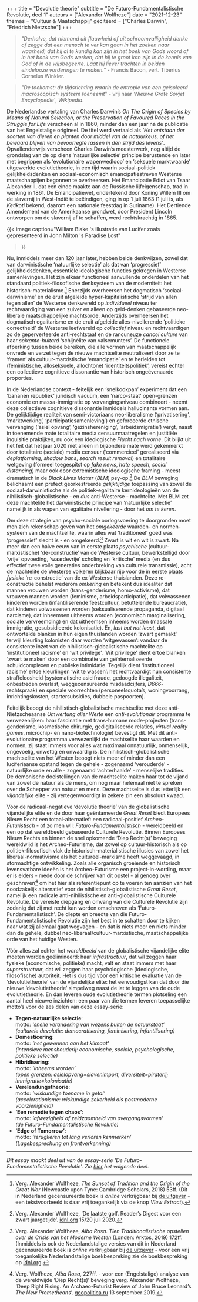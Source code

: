 +++
title     = "Devolutie theorie"
subtitle  = "De Futuro-Fundamentalistische Revolutie, deel 1"
auteurs   = ["Alexander Wolfheze"]
date      = "2021-12-23"
themas    = "Cultuur & Maatschappij"
geciteerd = ["Charles Darwin", "Friedrich Nietzsche"]
+++


>_"Derhalve, dat niemand uit flauwheid of uit schroomvalligheid denke of zegge dat een mensch te ver kan gaan in het zoeken naar waarheid; dat hij al te kundig kan zijn in het boek van Gods woord of in het boek van Gods werken; dat hij te groot kan zijn in de kennis van God of in de wijsbegeerte. Laat hij liever trachten in beiden eindelooze vorderingen te maken."_ - Francis Bacon, vert. Tiberius Cornelus Winkler.

>_"De toekomst: de tijdsrichting waarin de entropie van een geïsoleerd macroscopisch systeem toeneemt_" - vrij naar _‘Nieuwe Grote Sovjet Encyclopedie’_, _Wikipedia_.

De Nederlandse vertaling van Charles Darwin’s _On The Origin of Species by Means of Natural Selection, or the Preservation of Favoured Races in the Struggle for Life_ verscheen al in 1860, minder dan een jaar na de publicatie van het Engelstalige origineel. De titel werd vertaald als _‘Het ontstaan der soorten van dieren en planten door middel van de natuurkeus, of het bewaard blijven van bevoorregte rassen in den strijd des levens’_. Opvallenderwijs verscheen Charles Darwin’s meesterwerk, nog altijd de grondslag van de op diens ‘natuurlijke selectie’ principe berustende en later met begrippen als ‘evolutionaire wapenwedloop’ en ‘seksuele marktwaarde’ uitgewerkte evolutietheorie, in een tijd waarin sociaal-politiek gelijkheidsdenken en sociaal-economisch emancipatiestreven Westerse maatschappijen begonnen te overheersen. Het Emancipatie Edict van Tsaar Alexander II, dat een einde maakte aan de Russische lijfeigenschap, trad in werking in 1861. De Emancipatiewet, ondertekend door Koning Willem III om de slavernij in West-Indië te beëindigen, ging in op 1 juli 1863 (1 juli is, als _Ketikoti_ bekend, daarom een nationale feestdag in Suriname). Het Dertiende Amendement van de Amerikaanse grondwet, door President Lincoln ontworpen om de slavernij af te schaffen, werd rechtskrachtig in 1865.

{{< image
	caption="William Blake 's illustratie van Lucifer zoals gepresenteerd in John Milton 's Paradise Lost"
>}}

Nu, inmiddels meer dan 120 jaar later, hebben beide denkwijzen, zowel dat van darwinistische ‘natuurlijke selectie’ als dat van ‘progressief’ gelijkheidsdenken, essentiële ideologische functies gekregen in Westerse samenlevingen. Het zijn elkaar functioneel aanvullende onderdelen van het standaard politiek-filosofische denksysteem van de moderniteit: het historisch-materialisme.[^1] Enerzijds overheersen het dogmatisch ‘sociaal-darwinisme’ en de eruit afgeleide hyper-kapitalistische ‘strijd van allen tegen allen’ de Westerse denkwereld op _individueel_ niveau ter rechtvaardiging van een zuiver en alleen op geld-denken gebaseerde neo-liberale maatschappelijke machtsorde. Anderzijds overheersen het dogmatisch egalitarisme en de eruit afgeleide alles-nivellerende ‘politieke correctheid’ de Westerse leefwereld op _collectief_ niveau en rechtvaardigen zo de geperverteerde anti-rechtstaat en de rancuneuze _cancel culture_ van haar _soixante-huitard_ ‘schijnélite van valsemunters’. De functionele afperking tussen beide bereiken, die alle vormen van maatschappelijk onvrede en verzet tegen de nieuwe machtselite neutraliseert door ze te ‘framen’ als cultuur-marxistische ‘emancipatie’ en te herleiden tot (feministische, alloseksuele, allochtone) ‘identiteitspolitiek’, vereist echter een collectieve cognitieve dissonantie van historisch ongeëvenaarde proporties.

In de Nederlandse context - feitelijk een ‘snelkookpan’ experiment dat een ‘bananen republiek’ juridisch vacuüm, een ‘narco-staat’ open-grenzen economie en massa-immigratie op vervangingsniveau combineert - neemt deze collectieve cognitieve dissonantie inmiddels hallucinante vormen aan. De gelijktijdige realiteit van semi-victoriaans neo-liberalisme (‘privatisering’, ‘marktwerking’, ‘participatiesamenleving’) en geforceerde etnische vervanging (‘asiel opvang’, ‘gezinshereniging’, ‘arbeidsmigratie’) vergt, naast in toenemende mate totalitaire media censuurmaatregelen en justitiële inquisitie praktijken, nu ook een ideologische _Flucht nach vorne_. Dit blijkt uit het feit dat het jaar 2020 niet alleen in bijzondere mate werd gekenmerkt door totalitaire (sociale) media censuur (‘commercieel’ gerealiseerd via _deplatforming_, _shadow bans_, _search result removal_) en totalitaire wetgeving (formeel toegespitst op _fake news_, _hate speech_, _social distancing_) maar ook door extremistische ideologische framing - meest dramatisch in de _Black Lives Matter_ (_BLM_) psy-op.[^2] De _BLM_ beweging belichaamt een prefect georkestreerde _gelijktijdige_ toepassing van zowel de sociaal-darwinistische als de politiek-egalitaire kernideologieën van de nihilistisch-globalistische - en _dus_ anti-Westerse - machtelite. Met BLM zet deze machtelite het darwinistische principe van ‘natuurlijke selectie’ namelijk in als wapen van egalitaire nivellering - door het _om te keren_.

Om deze strategie van psycho-sociale oorlogsvoering te doorgronden moet men zich rekenschap geven van het _omgekeerde_ waarden- en normen-systeem van de machtselite, waarin alles wat ‘traditioneel’ goed was ‘progressief’ slecht is - en omgekeerd.[^3] Zwart is wit en wit is zwart. Na meer dan een halve eeuw van in eerste plaats _psychische_ (cultuur-marxistische) ‘de-constructie’ van de Westerse cultuur, bewerkstelligd door ‘vrije’ opvoeding, ‘waardevrije’ scholing en ‘kritische’ media (en dus effectief twee volle generaties onderbreking van culturele transmissie), acht de machtelite de Westerse volkeren blijkbaar rijp voor de in eerste plaats _fysieke_ ‘re-constructie’ van de ex-Westerse thuislanden. Deze re-constructie behelst wederom _omkering_ en betekent dus idealiter dat mannen vrouwen worden (trans-genderisme, homo-activisme), dat vrouwen mannen worden (feminisme, arbeidsparticipatie), dat volwassenen kinderen worden (infantiliserende feestcultuur, betuttelende bureaucratie), dat kinderen volwassenen worden (seksualiserende propaganda, digitaal narcisme), dat inheemsen uitheems worden (economisch marginalisering, sociale vervreemding) en dat uitheemsen inheems worden (massale immigratie, gesubsidieerde kolonisatie). En, _last but not least_, dat ontwortelde blanken in hun eigen thuislanden worden ‘zwart gemaakt’ terwijl kleurling kolonisten daar worden ‘witgewassen’: vandaar de consistente inzet van de nihilistisch-globalistische machtelite op ‘institutioneel racisme’ en ‘wit privilege’. ‘Wit privilege’ dient ertoe blanken ‘zwart te maken’ door een combinatie van geïnternaliseerde schuldcomplexen en publieke intimidatie. Tegelijk dient ‘institutioneel racisme’ ertoe kleurlingen ‘wit te wassen’: het rechtvaardigt hun consistente straffeloosheid (systematische asielfraude, gedoogde illegaliteit, onbestreden overlast, weggecensureerde misdaadcijfers, <i>D666</i>-rechtspraak) en speciale voorrechten (personeelsquota’s, woningvoorrang, inrichtingskosten, startersubsidies, dubbele paspoorten). 

Feitelijk beoogt de nihilistisch-globalistische machtselite met deze anti-Nietzscheaanse _Umwertung aller Werte_ een _anti-evolutionair_ programma te verwezenlijken: haar fascinatie met trans-humane mode-projecten (trans-genderisme, kosmetische chirurgie, gedigitaliseerde relaties, _virtual reality games_, microchip- en nano-biotechnologie) bevestigt dit. Met dit anti-evolutionaire programma verwezenlijkt de machtselite haar waarden en normen, zij staat immers voor alles wat maximaal onnatuurlijk, onmenselijk, ongevoelig, onwettig en onwaardig is. De nihilistisch-globalistische machtselite van het Westen beoogt niets meer of minder dan een luciferiaanse opstand tegen de gehele - zogenaamd ‘verouderde’ - natuurlijke orde en alle - zogenaamd ‘achterhaalde’ - menselijke tradities. De demonische doelstellingen van de machtselite maken haar tot de vijand van zowel de natuur als de mens, om nog maar helemaal niet te spreken over de Schepper van natuur en mens. Deze machtselite is dus letterlijk een _vijandelijke_ elite - zij vertegenwoordigt in zekere zin een absoluut kwaad.

Voor de radicaal-negatieve ‘devolutie theorie’ van de globalistische vijandelijke elite en de door haar geëntameerde _Great Reset_ biedt Europees Nieuw Recht een totaal-alternatief: een radicaal-positief _Archeo-Futuristisch_ - of zo men wil: _Futuro-Fundamentalistisch_ - wereldbeeld en een op dat wereldbeeld gebaseerde Culturele Revolutie. Binnen Europees Nieuw Rechts en binnen de snel opkomende ‘Diep Recht(s)’ beweging wereldwijd is het Archeo-Futurisme, dat zowel op cultuur-historisch als op politiek-filosofisch vlak de historisch-materialistische illusies van zowel het liberaal-normativisme als het cultureel-marxisme heeft weggevaagd, in stormachtige ontwikkeling. Zoals alle organisch groeiende en historisch levensvatbare ideeën is het Archeo-Futurisme een project-in-wording, maar er is elders - mede door de schrijver van dit opstel - al genoeg over geschreven[^4] om het hier als referentiepunt op te voeren ten aanzien van het noodzakelijk alternatief voor de nihilistisch-globalistische _Great Reset_, namelijk een radicale anti-nihilistische en anti-globalistische Culturele Revolutie. De vereiste diepgang en omvang van die Culturele Revolutie zijn zodanig dat zij met recht kan worden omschreven als ‘Futuro-Fundamentalistisch’. De diepte en breedte van die Futuro-Fundamentalistische Revolutie zijn het best in te schatten door te kijken naar wat zij allemaal gaat wegvagen - en dat is niets meer en niets minder dan de gehele, dubbel neo-liberaal/cultuur-marxistische, maatschappelijke orde van het huidige Westen.

Vóór alles zal echter het _wereldbeeld_ van de globalistische vijandelijke elite moeten worden geëlimineerd: haar _infrastructuur_, dat wil zeggen haar fysieke (economische, politieke) macht, valt en staat immers met haar _superstructuur_, dat wil zeggen haar psychologische (ideologische, filosofische) autoriteit. Het is dus tijd voor een kritische evaluatie van de ‘devolutietheorie’ van de vijandelijke elite: het eenvoudigst kan dat door die nieuwe ‘devolutietheorie’ simpelweg naast de lat te leggen van de oude evolutietheorie. En dan leveren oude evolutietheorie termen plotseling een aantal heel nieuwe inzichten: een paar van die termen leveren toepasselijke motto’s voor de zes delen van deze essay-serie:

- **Tegen-natuurlijke selectie**:<br>
	motto: _‘snelle verandering van wezens buiten de natuurstaat’_<br>
	_(culturele devolutie: democratisering, feminisering, infantilisering)_
- **Domesticering**:<br>
	motto: _‘het gewennen aan het klimaat’_<br>
	_(intensieve menshouderij: economische, sociale, psychologische, politieke selectie)_
- **Hibridisering**:<br>
	motto: _‘inheems worden’_<br>
	_(open grenzen: asielopvang=slavenimport, diversiteit=piraterij; immigratie=kolonisatie)_
- **Verelendungstheorie**:<br>
	motto: _‘wiskundige toename in getal’_<br>
	_(accelerationisme: wiskundige zekerheid als postmoderne voorzienigheid)_
- **‘Een remedie tegen chaos’**:<br>
	motto: _‘afwezigheid of zeldzaamheid van overgangsvormen’_<br>
	_(de Futuro-Fundamentalistische Revolutie)_
- **‘Edge of Tomorrow’**:<br>
	motto: _‘terugkeren tot lang verloren kenmerken’_<br>
	_(Lagebesprechung en frontverkenning)_


---

_Dit essay maakt deel uit van de essay-serie 'De Futuro-Fundamentalistische Revolutie'. Zie [hier](https://reactionair.nl/artikelen/tegen-natuurlijke-selectie/) het volgende deel._


[^1]: Verg. Alexander Wolfheze, _The Sunset of Tradition and the Origin of the Great War_ (Newcastle upon Tyne: Cambridge Scholars, 2018) 53ff. (Dit in Nederland gecensureerde boek is _online_ verkrijgbaar bij [de uitgever](https://www.cambridgescholars.com/the-sunset-of-tradition-and-the-origin-of-the-great-war) - een tekstvoorbeeld is daar vrij toegankelijk via de knop _View Extract_).
[^2]: Verg. Alexander Wolfheze, ‘De laatste golf. Reader’s Digest voor een zwart jaargetijde’. [idnl.org](https://www.idnl.org/opinie-essays/black-lies-matter-deel-1/) 15/20 juli 2020.
[^3]: Verg. Alexander Wolfheze, _Alba Rosa. Tien Traditionalistische opstellen over de Crisis van het Moderne Westen_ (Londen: Arktos, 2019) 172ff. (Inmiddels is ook de Nederlandstalige versies van dit in Nederland gecensureerde boek is _online_ verkrijgbaar bij [de uitgever](https://arktos.com/product/alba-rosa-dutch/) - voor een vrij toegankelijke Nederlandstalige boekbespreking zie de boekbespreking op [idnl.org](https://www.idnl.org/opinie-essays/boekbespreking-alba-rosa/).
[^4]:  Verg. Wolfheze, _Alba Rosa_, 227ff. - voor een (Engelstalige) analyse van de wereldwijde ‘Diep Recht(s)’ beweging verg. Alexander Wolfheze, ‘Deep Right Rising. An Archaeo-Futurist Review of John Bruce Leonard’s _The New Prometheans_’. [geopolitica.ru](https://www.geopolitica.ru/en/article/deep-right-rising) 13 september 2019.
